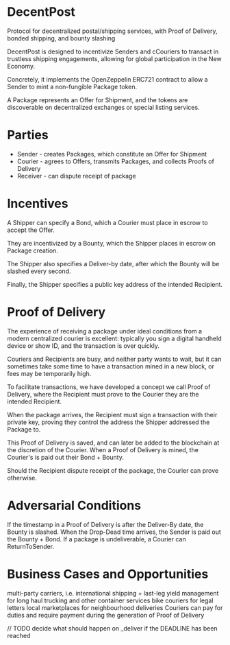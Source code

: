 # DecentPost
Protocol for decentralized postal/shipping services, with Proof of Delivery, bonded shipping, and bounty slashing

DecentPost is designed to incentivize Senders and cCouriers to transact in trustless shipping engagements, allowing for global participation in the New Economy.

Concretely, it implements the OpenZeppelin ERC721 contract to allow a Sender to mint a non-fungible Package token.

A Package represents an Offer for Shipment, and the tokens are discoverable on decentralized exchanges or special listing services.

# Parties
* Sender - creates Packages, which constitute an Offer for Shipment
* Courier - agrees to Offers, transmits Packages, and collects Proofs of Delivery
* Receiver - can dispute receipt of package

# Incentives

A Shipper can specify a Bond, which a Courier must place in escrow to accept the Offer.

They are incentivized by a Bounty, which the Shipper places in escrow on Package creation.

The Shipper also specifies a Deliver-by date, after which the Bounty will be slashed every second.

Finally, the Shipper specifies a public key address of the intended Recipient.

# Proof of Delivery
The experience of receiving a package under ideal conditions from a modern centralized courier is excellent: typically you sign a digital handheld device or show ID, and the transaction is over quickly.

Couriers and Recipients are busy, and neither party wants to wait, but it can sometimes take some time to have a transaction mined in a new block, or fees may be temporarily high.

To facilitate transactions, we have developed a concept we call Proof of Delivery, where the Recipient must prove to the Courier they are the intended Recipient.

When the package arrives, the Recipient must sign a transaction with their private key, proving they control the address the Shipper addressed the Package to.

This Proof of Delivery is saved, and can later be added to the blockchain at the discretion of the Courier. When a Proof of Delivery is mined, the Courier's is paid out their Bond + Bounty.

Should the Recipient dispute receipt of the package, the Courier can prove otherwise.

# Adversarial Conditions
If the timestamp in a Proof of Delivery is after the Deliver-By date, the Bounty is slashed.
When the Drop-Dead time arrives, the Sender is paid out the Bounty + Bond.
If a package is undeliverable, a Courier can ReturnToSender.

# Business Cases and Opportunities
multi-party carriers, i.e. international shipping + last-leg
yield management for long haul trucking and other container services
bike couriers for legal letters
local marketplaces for neighbourhood deliveries
Couriers can pay for duties and require payment during the generation of Proof of Delivery


// TODO
decide what should happen on _deliver if the DEADLINE has been reached
